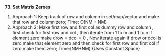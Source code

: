 **73. Set Matrix Zeroes**
1. Approach 1: Keep track of row and column in set/map/vector and make that row and column zero; Time: O(NM + NM)
2. Approach 2: Make first row and first col as dummy row and column , first check for first row and col , then iterate from 1 to m and 1 to n if element zero make drow = dcol = 0 , Now iterate again if drow or dcol is zero make that element zero and then check for first row and first col if zero make them zero; Time:(NM+NM) {Uses Constant Space}